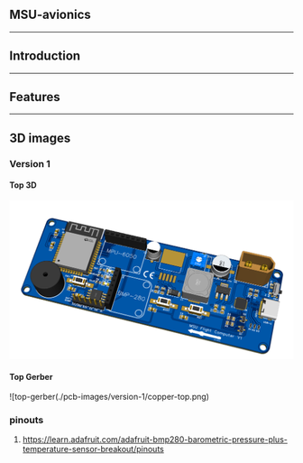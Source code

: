 ## MSU-avionics
---
## Introduction
---
## Features 
---
## 3D images 
### Version 1
#### Top 3D

![top](./pcb-images/version-1/top-ortho.png)

#### Top Gerber
![top-gerber(./pcb-images/version-1/copper-top.png)


### pinouts 
1. https://learn.adafruit.com/adafruit-bmp280-barometric-pressure-plus-temperature-sensor-breakout/pinouts